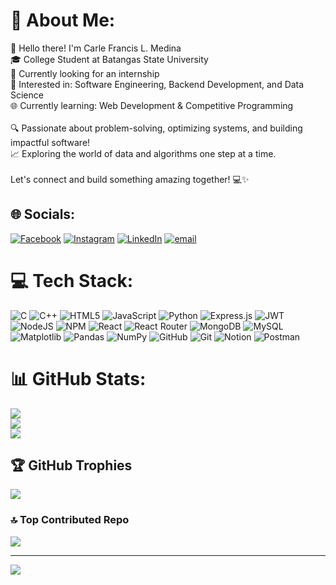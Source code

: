 # 💫 About Me:
👋 Hello there! I'm Carle Francis L. Medina<br>🎓 College Student at Batangas State University<br>💼 Currently looking for an internship<br>🚀 Interested in: Software Engineering, Backend Development, and Data Science<br>🌐 Currently learning: Web Development & Competitive Programming<br><br>🔍 Passionate about problem-solving, optimizing systems, and building impactful software!<br>📈 Exploring the world of data and algorithms one step at a time.<br><br>Let's connect and build something amazing together! 💻✨


## 🌐 Socials:
[![Facebook](https://img.shields.io/badge/Facebook-%231877F2.svg?logo=Facebook&logoColor=white)](https://facebook.com/@carle.medina.7) [![Instagram](https://img.shields.io/badge/Instagram-%23E4405F.svg?logo=Instagram&logoColor=white)](https://instagram.com/04_05rl__/) [![LinkedIn](https://img.shields.io/badge/LinkedIn-%230077B5.svg?logo=linkedin&logoColor=white)](https://linkedin.com/in/carle-medina-920a312a6/) [![email](https://img.shields.io/badge/Email-D14836?logo=gmail&logoColor=white)](mailto:carlemedina85@gmail.com) 

# 💻 Tech Stack:
![C](https://img.shields.io/badge/c-%2300599C.svg?style=for-the-badge&logo=c&logoColor=white) ![C++](https://img.shields.io/badge/c++-%2300599C.svg?style=for-the-badge&logo=c%2B%2B&logoColor=white) ![HTML5](https://img.shields.io/badge/html5-%23E34F26.svg?style=for-the-badge&logo=html5&logoColor=white) ![JavaScript](https://img.shields.io/badge/javascript-%23323330.svg?style=for-the-badge&logo=javascript&logoColor=%23F7DF1E) ![Python](https://img.shields.io/badge/python-3670A0?style=for-the-badge&logo=python&logoColor=ffdd54) ![Express.js](https://img.shields.io/badge/express.js-%23404d59.svg?style=for-the-badge&logo=express&logoColor=%2361DAFB) ![JWT](https://img.shields.io/badge/JWT-black?style=for-the-badge&logo=JSON%20web%20tokens) ![NodeJS](https://img.shields.io/badge/node.js-6DA55F?style=for-the-badge&logo=node.js&logoColor=white) ![NPM](https://img.shields.io/badge/NPM-%23CB3837.svg?style=for-the-badge&logo=npm&logoColor=white) ![React](https://img.shields.io/badge/react-%2320232a.svg?style=for-the-badge&logo=react&logoColor=%2361DAFB) ![React Router](https://img.shields.io/badge/React_Router-CA4245?style=for-the-badge&logo=react-router&logoColor=white) ![MongoDB](https://img.shields.io/badge/MongoDB-%234ea94b.svg?style=for-the-badge&logo=mongodb&logoColor=white) ![MySQL](https://img.shields.io/badge/mysql-4479A1.svg?style=for-the-badge&logo=mysql&logoColor=white) ![Matplotlib](https://img.shields.io/badge/Matplotlib-%23ffffff.svg?style=for-the-badge&logo=Matplotlib&logoColor=black) ![Pandas](https://img.shields.io/badge/pandas-%23150458.svg?style=for-the-badge&logo=pandas&logoColor=white) ![NumPy](https://img.shields.io/badge/numpy-%23013243.svg?style=for-the-badge&logo=numpy&logoColor=white) ![GitHub](https://img.shields.io/badge/github-%23121011.svg?style=for-the-badge&logo=github&logoColor=white) ![Git](https://img.shields.io/badge/git-%23F05033.svg?style=for-the-badge&logo=git&logoColor=white) ![Notion](https://img.shields.io/badge/Notion-%23000000.svg?style=for-the-badge&logo=notion&logoColor=white) ![Postman](https://img.shields.io/badge/Postman-FF6C37?style=for-the-badge&logo=postman&logoColor=white)
# 📊 GitHub Stats:
![](https://github-readme-stats.vercel.app/api?username=controlplusn&theme=radical&hide_border=false&include_all_commits=false&count_private=true)<br/>
![](https://nirzak-streak-stats.vercel.app/?user=controlplusn&theme=radical&hide_border=false)<br/>
![](https://github-readme-stats.vercel.app/api/top-langs/?username=controlplusn&theme=radical&hide_border=false&include_all_commits=false&count_private=true&layout=compact)

## 🏆 GitHub Trophies
![](https://github-profile-trophy.vercel.app/?username=controlplusn&theme=radical&no-frame=false&no-bg=false&margin-w=4)

### 🔝 Top Contributed Repo
![](https://github-contributor-stats.vercel.app/api?username=controlplusn&limit=5&theme=radical&combine_all_yearly_contributions=true)

---
[![](https://visitcount.itsvg.in/api?id=controlplusn&icon=0&color=0)](https://visitcount.itsvg.in)

<!-- Proudly created with GPRM ( https://gprm.itsvg.in ) -->
